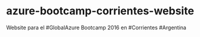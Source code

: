 # azure-bootcamp-corrientes-website
Website para el #GlobalAzure Bootcamp 2016 en #Corrientes #Argentina

